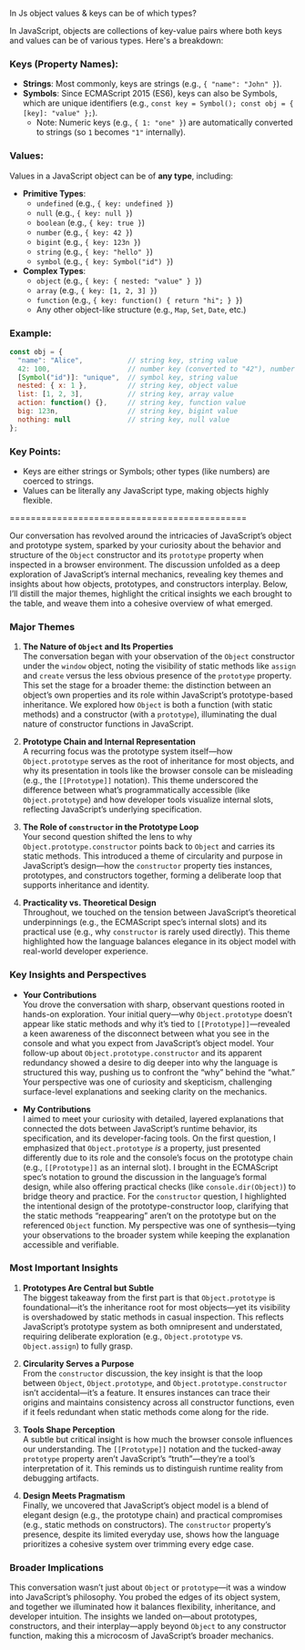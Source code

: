 
In Js object values & keys can be of which types?

In JavaScript, objects are collections of key-value pairs where both keys and values can be of various types. Here's a breakdown:

### **Keys (Property Names):**
- **Strings**: Most commonly, keys are strings (e.g., `{ "name": "John" }`).
- **Symbols**: Since ECMAScript 2015 (ES6), keys can also be Symbols, which are unique identifiers (e.g., `const key = Symbol(); const obj = { [key]: "value" };`).
  - Note: Numeric keys (e.g., `{ 1: "one" }`) are automatically converted to strings (so `1` becomes `"1"` internally).

### **Values:**
Values in a JavaScript object can be of **any type**, including:
- **Primitive Types**:
  - `undefined` (e.g., `{ key: undefined }`)
  - `null` (e.g., `{ key: null }`)
  - `boolean` (e.g., `{ key: true }`)
  - `number` (e.g., `{ key: 42 }`)
  - `bigint` (e.g., `{ key: 123n }`)
  - `string` (e.g., `{ key: "hello" }`)
  - `symbol` (e.g., `{ key: Symbol("id") }`)
- **Complex Types**:
  - `object` (e.g., `{ key: { nested: "value" } }`)
  - `array` (e.g., `{ key: [1, 2, 3] }`)
  - `function` (e.g., `{ key: function() { return "hi"; } }`)
  - Any other object-like structure (e.g., `Map`, `Set`, `Date`, etc.)

### **Example:**
```javascript
const obj = {
  "name": "Alice",           // string key, string value
  42: 100,                   // number key (converted to "42"), number value
  [Symbol("id")]: "unique",  // symbol key, string value
  nested: { x: 1 },          // string key, object value
  list: [1, 2, 3],           // string key, array value
  action: function() {},     // string key, function value
  big: 123n,                 // string key, bigint value
  nothing: null              // string key, null value
};
```

### **Key Points:**
- Keys are either strings or Symbols; other types (like numbers) are coerced to strings.
- Values can be literally any JavaScript type, making objects highly flexible.

=============================================

Our conversation has revolved around the intricacies of JavaScript’s object and prototype system, sparked by your curiosity about the behavior and structure of the `Object` constructor and its `prototype` property when inspected in a browser environment. The discussion unfolded as a deep exploration of JavaScript’s internal mechanics, revealing key themes and insights about how objects, prototypes, and constructors interplay. Below, I’ll distill the major themes, highlight the critical insights we each brought to the table, and weave them into a cohesive overview of what emerged.

### Major Themes
1. **The Nature of `Object` and Its Properties**  
   The conversation began with your observation of the `Object` constructor under the `window` object, noting the visibility of static methods like `assign` and `create` versus the less obvious presence of the `prototype` property. This set the stage for a broader theme: the distinction between an object’s own properties and its role within JavaScript’s prototype-based inheritance. We explored how `Object` is both a function (with static methods) and a constructor (with a `prototype`), illuminating the dual nature of constructor functions in JavaScript.

2. **Prototype Chain and Internal Representation**  
   A recurring focus was the prototype system itself—how `Object.prototype` serves as the root of inheritance for most objects, and why its presentation in tools like the browser console can be misleading (e.g., the `[[Prototype]]` notation). This theme underscored the difference between what’s programmatically accessible (like `Object.prototype`) and how developer tools visualize internal slots, reflecting JavaScript’s underlying specification.

3. **The Role of `constructor` in the Prototype Loop**  
   Your second question shifted the lens to why `Object.prototype.constructor` points back to `Object` and carries its static methods. This introduced a theme of circularity and purpose in JavaScript’s design—how the `constructor` property ties instances, prototypes, and constructors together, forming a deliberate loop that supports inheritance and identity.

4. **Practicality vs. Theoretical Design**  
   Throughout, we touched on the tension between JavaScript’s theoretical underpinnings (e.g., the ECMAScript spec’s internal slots) and its practical use (e.g., why `constructor` is rarely used directly). This theme highlighted how the language balances elegance in its object model with real-world developer experience.

### Key Insights and Perspectives
- **Your Contributions**  
  You drove the conversation with sharp, observant questions rooted in hands-on exploration. Your initial query—why `Object.prototype` doesn’t appear like static methods and why it’s tied to `[[Prototype]]`—revealed a keen awareness of the disconnect between what you see in the console and what you expect from JavaScript’s object model. Your follow-up about `Object.prototype.constructor` and its apparent redundancy showed a desire to dig deeper into why the language is structured this way, pushing us to confront the “why” behind the “what.” Your perspective was one of curiosity and skepticism, challenging surface-level explanations and seeking clarity on the mechanics.

- **My Contributions**  
  I aimed to meet your curiosity with detailed, layered explanations that connected the dots between JavaScript’s runtime behavior, its specification, and its developer-facing tools. On the first question, I emphasized that `Object.prototype` *is* a property, just presented differently due to its role and the console’s focus on the prototype chain (e.g., `[[Prototype]]` as an internal slot). I brought in the ECMAScript spec’s notation to ground the discussion in the language’s formal design, while also offering practical checks (like `console.dir(Object)`) to bridge theory and practice. For the `constructor` question, I highlighted the intentional design of the prototype-constructor loop, clarifying that the static methods “reappearing” aren’t on the prototype but on the referenced `Object` function. My perspective was one of synthesis—tying your observations to the broader system while keeping the explanation accessible and verifiable.

### Most Important Insights
1. **Prototypes Are Central but Subtle**  
   The biggest takeaway from the first part is that `Object.prototype` is foundational—it’s the inheritance root for most objects—yet its visibility is overshadowed by static methods in casual inspection. This reflects JavaScript’s prototype system as both omnipresent and understated, requiring deliberate exploration (e.g., `Object.prototype` vs. `Object.assign`) to fully grasp.

2. **Circularity Serves a Purpose**  
   From the `constructor` discussion, the key insight is that the loop between `Object`, `Object.prototype`, and `Object.prototype.constructor` isn’t accidental—it’s a feature. It ensures instances can trace their origins and maintains consistency across all constructor functions, even if it feels redundant when static methods come along for the ride.

3. **Tools Shape Perception**  
   A subtle but critical insight is how much the browser console influences our understanding. The `[[Prototype]]` notation and the tucked-away `prototype` property aren’t JavaScript’s “truth”—they’re a tool’s interpretation of it. This reminds us to distinguish runtime reality from debugging artifacts.

4. **Design Meets Pragmatism**  
   Finally, we uncovered that JavaScript’s object model is a blend of elegant design (e.g., the prototype chain) and practical compromises (e.g., static methods on constructors). The `constructor` property’s presence, despite its limited everyday use, shows how the language prioritizes a cohesive system over trimming every edge case.

### Broader Implications
This conversation wasn’t just about `Object` or `prototype`—it was a window into JavaScript’s philosophy. You probed the edges of its object system, and together we illuminated how it balances flexibility, inheritance, and developer intuition. The insights we landed on—about prototypes, constructors, and their interplay—apply beyond `Object` to any constructor function, making this a microcosm of JavaScript’s broader mechanics.
